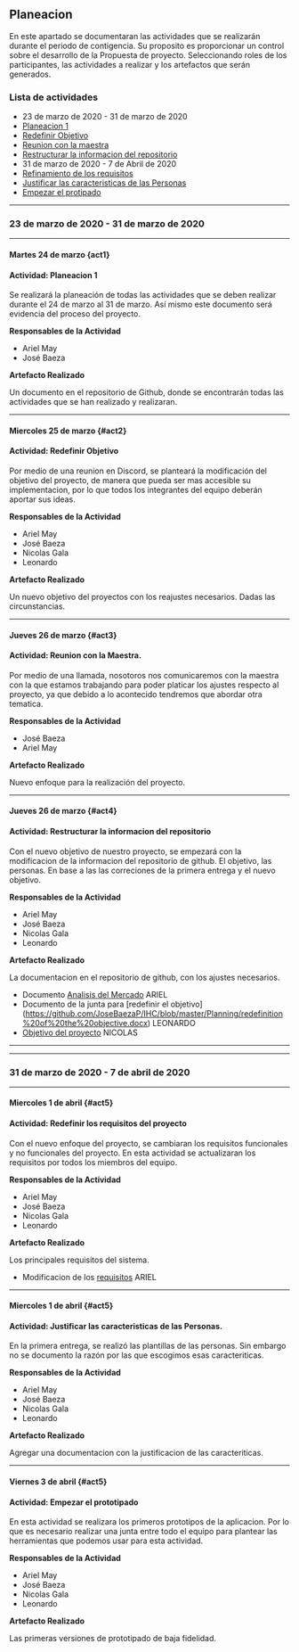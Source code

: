 ## Planeacion 

En este apartado se documentaran las actividades que se realizarán durante el periodo de contigencia. Su proposito es proporcionar un control sobre el desarrollo de la Propuesta de proyecto.
Seleccionando roles de los participantes, las actividades a realizar y los artefactos que serán generados.

### Lista de actividades
- 23 de marzo de 2020 - 31 de marzo de 2020 
- [Planeacion 1](#act1)
- [Redefinir Objetivo](#act2)
- [Reunion con la maestra](#act3)
- [Restructurar la informacion del repositorio](#act4)
- 31 de marzo de 2020 - 7 de Abril de 2020
- [Refinamiento de los requisitos]()
- [Justificar las caracteristicas de las Personas]()
- [Empezar el protipado]() 

---
### 23 de marzo de 2020 - 31 de marzo de 2020 
----

#### Martes 24 de marzo {act1}

#### Actividad: Planeacion 1

Se realizará la planeación de todas las actividades que se deben realizar durante el 24 de marzo al 31 de marzo. Así mismo este documento será evidencia del proceso del proyecto.


**Responsables de la Actividad**

- Ariel May 
- José Baeza 

**Artefacto Realizado** 

Un documento en el repositorio de Github, donde se encontrarán todas las actividades que se han realizado y realizaran.


----

#### Miercoles 25 de marzo {#act2}

#### Actividad: Redefinir Objetivo


Por medio de una reunion en Discord, se planteará la modificación del objetivo del proyecto, de manera que pueda ser mas accesible su implementacion, por lo que todos los integrantes del equipo deberán aportar sus ideas.


**Responsables de la Actividad**

- Ariel May 
- José Baeza
- Nicolas Gala
- Leonardo  

**Artefacto Realizado** 

Un nuevo objetivo del proyectos con los reajustes necesarios. Dadas las circunstancias.

---


#### Jueves 26 de marzo {#act3}

#### Actividad: Reunion con la Maestra. 

Por medio de una llamada, nosotoros nos comunicaremos con la maestra con la que estamos trabajando para poder platicar los ajustes respecto al proyecto, ya que debido a lo acontecido tendremos que abordar otra tematica.


**Responsables de la Actividad**

- José Baeza
- Ariel May
 

**Artefacto Realizado** 

Nuevo enfoque para la realización del proyecto.

----

#### Jueves 26 de marzo {#act4}

#### Actividad: Restructurar la informacion del repositorio

Con el nuevo objetivo de nuestro proyecto, se empezará con la modificacion de la informacion del repositorio de github. El objetivo, las personas. En base a las las correciones de la primera entrega y el nuevo objetivo. 


**Responsables de la Actividad**

- Ariel May 
- José Baeza
- Nicolas Gala
- Leonardo  

**Artefacto Realizado** 

La documentacion en el repositorio de github, con los ajustes necesarios.

- Documento [Analisis del Mercado](https://github.com/JoseBaezaP/IHC/blob/master/Deliveries/Analisis_del_Mercado.md) ARIEL
- Documento de la junta para [redefinir el objetivo] (https://github.com/JoseBaezaP/IHC/blob/master/Planning/redefinition%20of%20the%20objective.docx) LEONARDO
- [Objetivo del proyecto](https://github.com/JoseBaezaP/IHC) NICOLAS

----
---
### 31 de marzo de 2020 - 7 de abril de 2020 
----
#### Miercoles 1 de abril {#act5}

#### Actividad: Redefinir los requisitos del proyecto

Con el nuevo enfoque del proyecto, se cambiaran los requisitos funcionales y no funcionales del proyecto.
En esta actividad se actualizaran los requisitos por todos los miembros del equipo.

**Responsables de la Actividad**

- Ariel May 
- José Baeza
- Nicolas Gala
- Leonardo  

**Artefacto Realizado** 

Los principales requisitos del sistema.
- Modificacion de los [requisitos](https://github.com/JoseBaezaP/IHC/blob/master/README.md) ARIEL

---

#### Miercoles 1 de abril {#act5}

#### Actividad: Justificar las caracteristicas de las Personas.

En la primera entrega, se realizó las plantillas de las personas. Sin embargo no se documento la razón por las que escogimos esas caracteriticas.

**Responsables de la Actividad**

- Ariel May 
- José Baeza
- Nicolas Gala
- Leonardo  

**Artefacto Realizado** 

Agregar una documentacion con la justificacion de las caracteriticas. 

----

#### Viernes 3 de abril {#act5}

#### Actividad: Empezar el prototipado

En esta actividad se realizara los primeros prototipos de la aplicacion. Por lo que es necesario realizar una junta entre todo el equipo para plantear las herramientas que podemos usar para esta actividad.

**Responsables de la Actividad**

- Ariel May 
- José Baeza
- Nicolas Gala
- Leonardo  

**Artefacto Realizado** 

Las primeras versiones de prototipado de baja fidelidad.